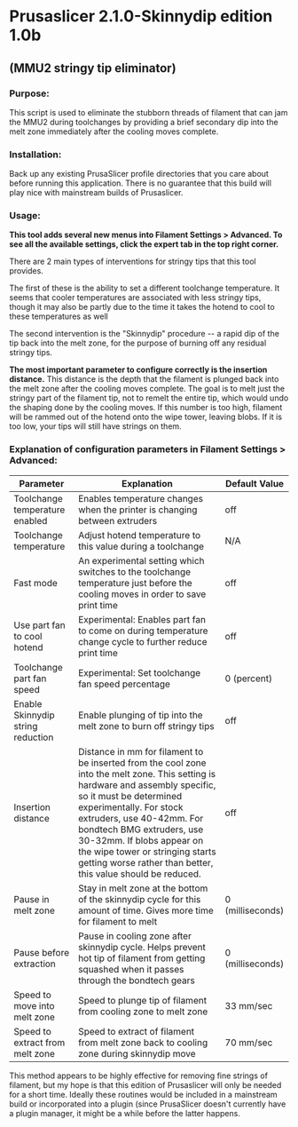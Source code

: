 # Prusaslicer 2.1.0-Skinnydip edition 1.0b 
## (MMU2 stringy tip eliminator)

### Purpose:
This script is used to eliminate the stubborn threads of filament that can jam the MMU2 during toolchanges by providing a brief secondary dip into the melt zone immediately after the cooling moves complete.

### Installation:
Back up any existing PrusaSlicer profile directories that you care about before running this application.   There is no guarantee that this build will play nice with mainstream builds of Prusaslicer.

### Usage:
**This tool adds several new menus into Filament Settings > Advanced.   To see all the available settings, click the expert tab in the top right corner.**

There are 2 main types of interventions for stringy tips that this tool provides.  

The first of these is the ability to set a different toolchange temperature.  It seems that cooler temperatures are associated with less stringy tips, though it may also be partly due to the time it takes the hotend to cool to these temperatures as well

The second intervention is the "Skinnydip" procedure -- a rapid dip of the tip back into the melt zone, for the purpose of burning off any residual stringy tips.

**The most important parameter to configure correctly is the insertion distance.**
This distance is the depth that the filament is plunged back into the melt zone after the cooling moves complete. The goal is to melt just the stringy part of the filament tip, not to remelt the entire tip, which would undo the shaping done by the cooling moves. If this number is too high, filament will be rammed out of the hotend onto the wipe tower, leaving blobs. If it is too low, your tips will still have strings on them.

### Explanation of configuration parameters in Filament Settings > Advanced:

| Parameter 	      | Explanation 	                                                                      | Default Value |
| ----------------- | ----------------------------------------------------------------------------------- | ------------- |
| Toolchange temperature enabled 	| Enables temperature changes when the printer is changing between extruders 	| off |
| Toolchange temperature 	| Adjust hotend temperature to this value during a toolchange |	N/A |
| Fast mode 	| An experimental setting which switches to the toolchange temperature just before the cooling moves in order to save print time 	| off |
| Use part fan to cool hotend 	| Experimental: Enables part fan to come on during temperature change cycle to further reduce print time | off |
| Toolchange part fan speed 	| Experimental: Set toolchange fan speed percentage 	                    |0 (percent)|
| Enable Skinnydip string reduction 	| Enable plunging of tip into the melt zone to burn off stringy tips | off |
| Insertion distance| Distance in mm for filament to be inserted from the cool zone into the melt zone. This setting is hardware and assembly specific, so it must be determined experimentally. For stock extruders, use 40-42mm. For bondtech BMG extruders, use 30-32mm. If blobs appear on the wipe tower or stringing starts getting worse rather than better, this value should be reduced. |	off |
| Pause in melt zone 	  | Stay in melt zone at the bottom of the skinnydip cycle for this amount of time. Gives more time for filament to melt  | 	0 (milliseconds) |
| Pause before extraction 	  | Pause in cooling zone after skinnydip cycle.  Helps prevent hot tip of filament from getting squashed when it passes through the bondtech gears  | 	0 (milliseconds) |
| Speed to move into melt zone 	  | Speed to plunge tip of filament from cooling zone to melt zone  | 	33 mm/sec |
| Speed to extract from  melt zone 	  | Speed to extract of filament from melt zone back to cooling zone during skinnydip move  | 	70 mm/sec |


This method appears to be highly effective for removing fine strings of filament, but my hope is that this edition of Prusaslicer will only be needed for a short time.   Ideally these routines would be included in a mainstream build or incorporated into a plugin (since PrusaSlicer doesn't currently have a plugin manager, it might be a while before the latter happens.



